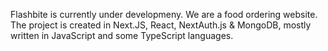 Flashbite is currently under developmeny. We are a food ordering website. The project is created in Next.JS, React, NextAuth.js & MongoDB, mostly written in JavaScript and some TypeScript languages.


